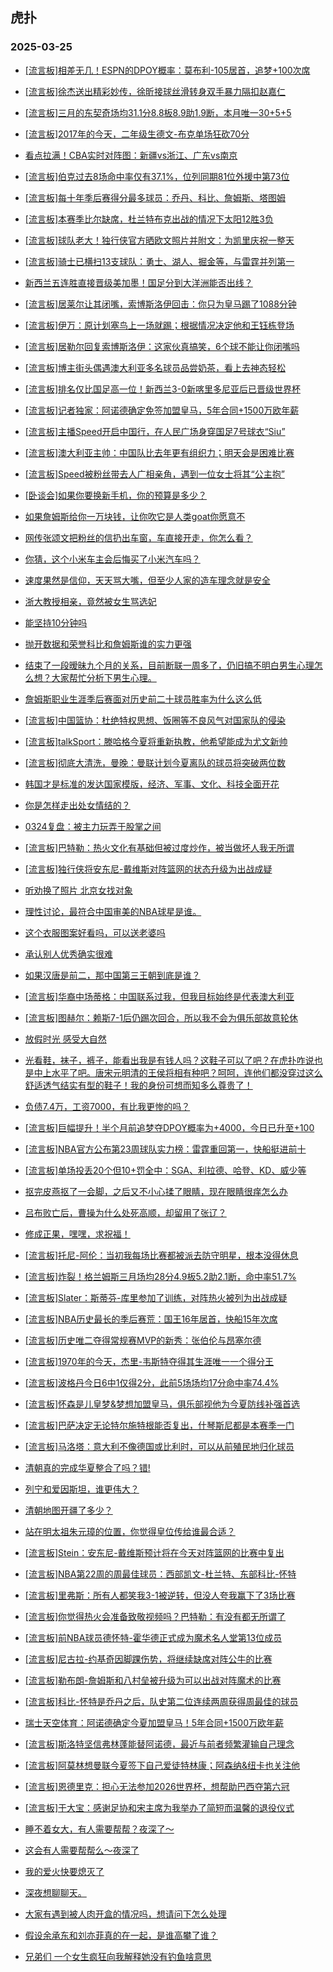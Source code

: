 ## 虎扑 
### 2025-03-25

+ [[流言板]相差无几！ESPN的DPOY概率：莫布利-105居首，追梦+100次席](https://bbs.hupu.com/631340870.html)

+ [[流言板]徐杰送出精彩妙传，徐昕接球丝滑转身双手暴力隔扣赵嘉仁](https://bbs.hupu.com/631339965.html)

+ [[流言板]三月的东契奇场均31.1分8.8板8.9助1.9断，本月唯一30+5+5](https://bbs.hupu.com/631339055.html)

+ [[流言板]2017年的今天，二年级生德文-布克单场狂砍70分](https://bbs.hupu.com/631341328.html)

+ [看点拉满！CBA实时对阵图：新疆vs浙江、广东vs南京](https://bbs.hupu.com/631341024.html)

+ [[流言板]伯克过去8场命中率仅有37.1%，位列同期81位外援中第73位](https://bbs.hupu.com/631340580.html)

+ [[流言板]每十年季后赛得分最多球员：乔丹、科比、詹姆斯、塔图姆](https://bbs.hupu.com/631341123.html)

+ [[流言板]本赛季比尔缺席，杜兰特布克出战的情况下太阳12胜3负](https://bbs.hupu.com/631340599.html)

+ [[流言板]球队老大！独行侠官方晒欧文照片并附文：为凯里庆祝一整天](https://bbs.hupu.com/631337992.html)

+ [[流言板]骑士已横扫13支球队：勇士、湖人、掘金等，与雷霆并列第一](https://bbs.hupu.com/631337020.html)

+ [新西兰五连胜直接晋级美加墨！国足分到大洋洲能否出线？](https://bbs.hupu.com/631334867.html)

+ [[流言板]居莱尔让其闭嘴，索博斯洛伊回击：你只为皇马踢了1088分钟](https://bbs.hupu.com/631331508.html)

+ [[流言板]伊万：原计划塞鸟上一场就踢；根据情况决定他和王钰栋登场](https://bbs.hupu.com/631336608.html)

+ [[流言板]居勒尔回复索博斯洛伊：这家伙真搞笑，6个球不能让你闭嘴吗](https://bbs.hupu.com/631341130.html)

+ [[流言板]博主街头偶遇澳大利亚多名球员品尝奶茶，看上去神态轻松](https://bbs.hupu.com/631331308.html)

+ [[流言板]排名仅比国足高一位！新西兰3-0新喀里多尼亚后已晋级世界杯](https://bbs.hupu.com/631334419.html)

+ [[流言板]记者独家：阿诺德确定免签加盟皇马，5年合同+1500万欧年薪](https://bbs.hupu.com/631339033.html)

+ [[流言板]主播Speed开启中国行，在人民广场身穿国足7号球衣“Siu”](https://bbs.hupu.com/631332817.html)

+ [[流言板]澳大利亚主帅：中国队比去年更有组织力；明天会是困难比赛](https://bbs.hupu.com/631335593.html)

+ [[流言板]Speed被粉丝带去人广相亲角，遇到一位女士将其“公主抱”](https://bbs.hupu.com/631333062.html)

+ [[卧谈会]如果你要换新手机，你的预算是多少？](https://bbs.hupu.com/631338379.html)

+ [如果詹姆斯给你一万块钱，让你吹它是人类goat你愿意不](https://bbs.hupu.com/631338872.html)

+ [网传张颂文把粉丝的信扔出车窗，车直接开走，你怎么看？](https://bbs.hupu.com/631336334.html)

+ [你猜，这个小米车主会后悔买了小米汽车吗？](https://bbs.hupu.com/631337829.html)

+ [速度果然是信仰，天天骂大嘴，但至少人家的造车理念就是安全](https://bbs.hupu.com/631337490.html)

+ [浙大教授相亲，竟然被女生骂选妃](https://bbs.hupu.com/631337266.html)

+ [能坚持10分钟吗](https://bbs.hupu.com/631340765.html)

+ [抛开数据和荣誉科比和詹姆斯谁的实力更强](https://bbs.hupu.com/631336649.html)

+ [结束了一段暧昧九个月的关系，目前断联一周多了，仍旧搞不明白男生心理怎么想？大家帮忙分析下男生心理。](https://bbs.hupu.com/631339257.html)

+ [詹姆斯职业生涯季后赛面对历史前二十球员胜率为什么这么低](https://bbs.hupu.com/631337217.html)

+ [[流言板]中国篮协：杜绝特权思想、饭圈等不良风气对国家队的侵染](https://bbs.hupu.com/631341515.html)

+ [[流言板]talkSport：滕哈格今夏将重新执教，他希望能成为尤文新帅](https://bbs.hupu.com/631342031.html)

+ [[流言板]彻底大清洗，曼晚：曼联计划今夏离队的球员将突破两位数](https://bbs.hupu.com/631336867.html)

+ [韩国才是标准的发达国家模版，经济、军事、文化、科技全面开花](https://bbs.hupu.com/631340951.html)

+ [你是怎样走出处女情结的？](https://bbs.hupu.com/631336937.html)

+ [0324复盘：被主力玩弄于股掌之间](https://bbs.hupu.com/631339716.html)

+ [[流言板]巴特勒：热火文化有基础但被过度炒作，被当做坏人我无所谓](https://bbs.hupu.com/631342366.html)

+ [[流言板]独行侠将安东尼-戴维斯对阵篮网的状态升级为出战成疑](https://bbs.hupu.com/631342224.html)

+ [听劝换了照片 北京女找对象](https://bbs.hupu.com/631341333.html)

+ [理性讨论，最符合中国审美的NBA球星是谁。](https://bbs.hupu.com/631341183.html)

+ [这个衣服图案好看吗，可以送老婆吗](https://bbs.hupu.com/631342566.html)

+ [承认别人优秀确实很难](https://bbs.hupu.com/631341543.html)

+ [如果汉唐是前二，那中国第三王朝到底是谁？](https://bbs.hupu.com/631341871.html)

+ [[流言板]华裔中场蒂格：中国联系过我，但我目标始终是代表澳大利亚](https://bbs.hupu.com/631334528.html)

+ [[流言板]图赫尔：赖斯7-1后仍踢次回合，所以我不会为俱乐部故意轮休](https://bbs.hupu.com/631336143.html)

+ [放假时光 感受大自然](https://bbs.hupu.com/631342689.html)

+ [光看鞋，袜子，裤子，能看出我是有钱人吗？这鞋子可以了吧？在虎扑咋说也是中上水平了吧。唐宋元明清的王侯将相有种吧？呵呵，连他们都没穿过这么舒适透气结实有型的鞋子！我的身份可想而知多么尊贵了！](https://bbs.hupu.com/631339821.html)

+ [负债7.4万，工资7000，有比我更惨的吗？](https://bbs.hupu.com/631342480.html)

+ [[流言板]巨幅提升！半个月前追梦夺DPOY概率为+4000，今日已升至+100](https://bbs.hupu.com/631341454.html)

+ [[流言板]NBA官方公布第23周球队实力榜：雷霆重回第一，快船挺进前十](https://bbs.hupu.com/631342962.html)

+ [[流言板]单场投丢20个但10+罚全中：SGA、利拉德、哈登、KD、威少等](https://bbs.hupu.com/631341782.html)

+ [抠完皮燕抠了一会脚，之后又不小心揉了眼睛，现在眼睛很痒怎么办](https://bbs.hupu.com/631341973.html)

+ [吕布败亡后，曹操为什么处死高顺，却留用了张辽？](https://bbs.hupu.com/631341427.html)

+ [修成正果，嘿嘿，求祝福！](https://bbs.hupu.com/631342090.html)

+ [[流言板]托尼-阿伦：当初我每场比赛都被派去防守明星，根本没得休息](https://bbs.hupu.com/631342751.html)

+ [[流言板]炸裂！格兰姆斯三月场均28分4.9板5.2助2.1断，命中率51.7%](https://bbs.hupu.com/631341902.html)

+ [[流言板]Slater：斯蒂芬-库里参加了训练，对阵热火被列为出战成疑](https://bbs.hupu.com/631343025.html)

+ [[流言板]NBA历史最长的季后赛荒：国王16年居首，快船15年次席](https://bbs.hupu.com/631342526.html)

+ [[流言板]历史唯二夺得常规赛MVP的新秀：张伯伦与昂塞尔德](https://bbs.hupu.com/631342597.html)

+ [[流言板]1970年的今天，杰里-韦斯特夺得其生涯唯一一个得分王](https://bbs.hupu.com/631342274.html)

+ [[流言板]波格丹今日6中1仅得2分，此前5场场均17分命中率74.4%](https://bbs.hupu.com/631341896.html)

+ [[流言板]怀森是儿皇梦&amp;梦想加盟皇马，俱乐部视他为今夏防线补强首选](https://bbs.hupu.com/631339461.html)

+ [[流言板]巴萨决定无论特尔施特根能否复出，什琴斯尼都是本赛季一门](https://bbs.hupu.com/631336581.html)

+ [[流言板]马洛塔：意大利不像德国或比利时，可以从前殖民地归化球员](https://bbs.hupu.com/631338787.html)

+ [清朝真的完成华夏整合了吗？错!](https://bbs.hupu.com/631341911.html)

+ [列宁和爱因斯坦，谁更伟大？](https://bbs.hupu.com/631343296.html)

+ [清朝地图开疆了多少？](https://bbs.hupu.com/631342039.html)

+ [站在明太祖朱元璋的位置，你觉得皇位传给谁最合适？](https://bbs.hupu.com/631342360.html)

+ [[流言板]Stein：安东尼-戴维斯预计将在今天对阵篮网的比赛中复出](https://bbs.hupu.com/631343490.html)

+ [[流言板]NBA第22周的周最佳球员：西部凯文-杜兰特、东部科比-怀特](https://bbs.hupu.com/631343351.html)

+ [[流言板]里弗斯：所有人都笑我3-1被逆转，但没人夸我赢下了3场比赛](https://bbs.hupu.com/631343683.html)

+ [[流言板]你觉得热火会准备致敬视频吗？巴特勒：有没有都无所谓了](https://bbs.hupu.com/631343310.html)

+ [[流言板]前NBA球员德怀特-霍华德正式成为魔术名人堂第13位成员](https://bbs.hupu.com/631343413.html)

+ [[流言板]尼古拉-约基奇因脚踝伤势，将继续缺席对阵公牛的比赛](https://bbs.hupu.com/631343383.html)

+ [[流言板]勒布朗-詹姆斯和八村垒被升级为可以出战对阵魔术的比赛](https://bbs.hupu.com/631343588.html)

+ [[流言板]科比-怀特是乔丹之后，队史第二位连续两周获得周最佳的球员](https://bbs.hupu.com/631343520.html)

+ [瑞士天空体育：阿诺德确定今夏加盟皇马！5年合同+1500万欧年薪](https://bbs.hupu.com/631339148.html)

+ [[流言板]斯洛特坚信弗林蓬能替阿诺德，最近与前者频繁灌输自己理念](https://bbs.hupu.com/631339841.html)

+ [[流言板]阿莫林想曼联今夏签下自己爱徒特林康；阿森纳&amp;纽卡也关注他](https://bbs.hupu.com/631338585.html)

+ [[流言板]恩德里克：担心无法参加2026世界杯，想帮助巴西夺第六冠](https://bbs.hupu.com/631342020.html)

+ [[流言板]于大宝：感谢足协和宋主席为我举办了简短而温馨的退役仪式](https://bbs.hupu.com/631338781.html)

+ [睡不着女大，有人需要帮帮？夜深了～](https://bbs.hupu.com/631343330.html)

+ [这会有人需要帮帮么～夜深了](https://bbs.hupu.com/631343422.html)

+ [我的爱火快要熄灭了](https://bbs.hupu.com/631343345.html)

+ [深夜想聊聊天。](https://bbs.hupu.com/631343481.html)

+ [大家有遇到被人肉开盒的情况吗，想请问下怎么处理](https://bbs.hupu.com/631343215.html)

+ [假设余承东和刘亦菲真的在一起，是谁高攀了谁？](https://bbs.hupu.com/631343739.html)

+ [兄弟们 一个女生疯狂向我解释她没有钓鱼啥意思](https://bbs.hupu.com/631343424.html)

